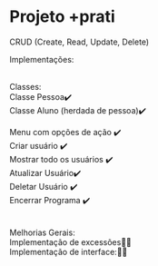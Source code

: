 # Projeto +prati 
CRUD (Create, Read, Update, Delete)

Implementações:
<br />
<br />

Classes:<br />
Classe Pessoa:heavy_check_mark:	<br />
Classe Aluno (herdada de pessoa):heavy_check_mark:	<br />


Menu com opções de ação :heavy_check_mark:	<br />
Criar usuário :heavy_check_mark:	<br />
Mostrar todo os usuários :heavy_check_mark:	<br />
Atualizar Usuário:heavy_check_mark:	<br />
Deletar Usuário :heavy_check_mark:	<br />
Encerrar Programa :heavy_check_mark:<br />
<br />
<br />
Melhorias Gerais: <br />
Implementação de excessões:construction_worker_man:	<br />
Implementação de interface::construction_worker_man:	<br />
